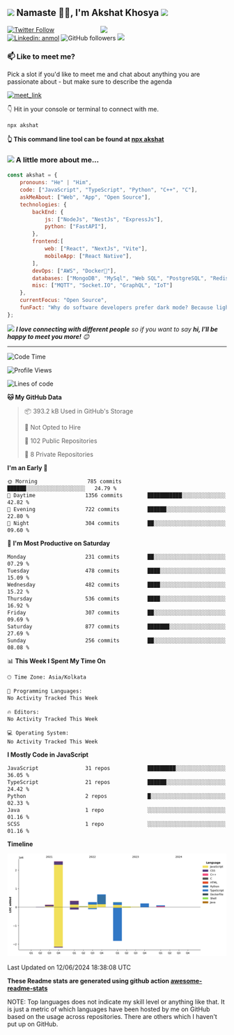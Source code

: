<h2><img src="https://emojis.slackmojis.com/emojis/images/1531849430/4246/blob-sunglasses.gif?1531849430" width="30"/> Namaste 🙏🏻, I'm Akshat Khosya <img src="https://media.giphy.com/media/12oufCB0MyZ1Go/giphy.gif" width="50"></h2>
<img align='right' src="https://media.giphy.com/media/836HiJc7pgzy8iNXCn/giphy.gif" width="290">


[![Twitter Follow](https://img.shields.io/twitter/follow/akshatkhosya?label=Follow)](https://twitter.com/akshatkhosya)
[![Linkedin: anmol](https://img.shields.io/badge/-akshat-blue?style=flat-square&logo=Linkedin&logoColor=white&link=https://www.linkedin.com/in/akshatkhosya/)](https://www.linkedin.com/in/akshatkhosya/)
![GitHub followers](https://img.shields.io/github/followers/akshat-khosya?label=Follow&style=social)
![](https://komarev.com/ghpvc/?username=akshat-khosya&label=Profile%20views&color=0e75b6&style=flat)


### 📫 Like to meet me?

Pick a slot if you'd like to meet me and chat about anything you are passionate about - but make sure to describe the agenda

<a href="https://calendly.com/akshatkhosya/30min" target="_blank"><img width="498" alt="meet_link" src="https://user-images.githubusercontent.com/15426564/144297439-f530f383-e73e-41e0-9914-a9b7d3f432e5.png"></a>

👇 Hit in your console or terminal to connect with me.

```bash
npx akshat
```
**👆 This command line tool can be found at [npx akshat](https://github.com/akshat/npx_card)**

### <img src="https://media.giphy.com/media/VgCDAzcKvsR6OM0uWg/giphy.gif" width="50"> A little more about me...  

```javascript
const akshat = {
    pronouns: "He" | "Him",
    code: ["JavaScript", "TypeScript", "Python", "C++", "C"],
    askMeAbout: ["Web", "App", "Open Source"],
    technologies: {
        backEnd: {
            js: ["NodeJs", "NestJs", "ExpressJs"],
            python: ["FastAPI"],
        },
        frontend:[
            web: ["React", "NextJs", "Vite"],
            mobileApp: ["React Native"],
        ],
        devOps: ["AWS", "Docker🐳"],
        databases: ["MongoDB", "MySql", "Web SQL", "PostgreSQL", "Redis"],
        misc: ["MQTT", "Socket.IO", "GraphQL", "IoT"]
    },
    currentFocus: "Open Source",
    funFact: "Why do software developers prefer dark mode? Because light attracts bugs!"
};
```

<img src="https://media.giphy.com/media/LnQjpWaON8nhr21vNW/giphy.gif" width="60"> <em><b>I love connecting with different people</b> so if you want to say <b>hi, I'll be happy to meet you more!</b> 😊</em>

---
<!--START_SECTION:waka-->
![Code Time](http://img.shields.io/badge/Code%20Time-0%20secs-blue)

![Profile Views](http://img.shields.io/badge/Profile%20Views-2-blue)

![Lines of code](https://img.shields.io/badge/From%20Hello%20World%20I%27ve%20Written-4.5%20million%20lines%20of%20code-blue)

**🐱 My GitHub Data** 

> 📦 393.2 kB Used in GitHub's Storage 
 > 
> 🚫 Not Opted to Hire
 > 
> 📜 102 Public Repositories 
 > 
> 🔑 8 Private Repositories 
 > 
**I'm an Early 🐤** 

```text
🌞 Morning                785 commits         ██████░░░░░░░░░░░░░░░░░░░   24.79 % 
🌆 Daytime                1356 commits        ███████████░░░░░░░░░░░░░░   42.82 % 
🌃 Evening                722 commits         ██████░░░░░░░░░░░░░░░░░░░   22.80 % 
🌙 Night                  304 commits         ██░░░░░░░░░░░░░░░░░░░░░░░   09.60 % 
```
📅 **I'm Most Productive on Saturday** 

```text
Monday                   231 commits         ██░░░░░░░░░░░░░░░░░░░░░░░   07.29 % 
Tuesday                  478 commits         ████░░░░░░░░░░░░░░░░░░░░░   15.09 % 
Wednesday                482 commits         ████░░░░░░░░░░░░░░░░░░░░░   15.22 % 
Thursday                 536 commits         ████░░░░░░░░░░░░░░░░░░░░░   16.92 % 
Friday                   307 commits         ██░░░░░░░░░░░░░░░░░░░░░░░   09.69 % 
Saturday                 877 commits         ███████░░░░░░░░░░░░░░░░░░   27.69 % 
Sunday                   256 commits         ██░░░░░░░░░░░░░░░░░░░░░░░   08.08 % 
```


📊 **This Week I Spent My Time On** 

```text
🕑︎ Time Zone: Asia/Kolkata

💬 Programming Languages: 
No Activity Tracked This Week

🔥 Editors: 
No Activity Tracked This Week

💻 Operating System: 
No Activity Tracked This Week
```

**I Mostly Code in JavaScript** 

```text
JavaScript               31 repos            █████████░░░░░░░░░░░░░░░░   36.05 % 
TypeScript               21 repos            ██████░░░░░░░░░░░░░░░░░░░   24.42 % 
Python                   2 repos             █░░░░░░░░░░░░░░░░░░░░░░░░   02.33 % 
Java                     1 repo              ░░░░░░░░░░░░░░░░░░░░░░░░░   01.16 % 
SCSS                     1 repo              ░░░░░░░░░░░░░░░░░░░░░░░░░   01.16 % 
```



**Timeline**

![Lines of Code chart](https://raw.githubusercontent.com/akshat-khosya/akshat-khosya/main/assets/bar_graph.png)


 Last Updated on 12/06/2024 18:38:08 UTC
<!--END_SECTION:waka-->

**These Readme stats are generated using github action [awesome-readme-stats](https://github.com/anmol098/waka-readme-stats)**

NOTE: Top languages does not indicate my skill level or anything like that. It is just a metric of which languages have been hosted by me on GitHub based on the usage across repositories. There are others which I haven't put up on GitHub.
